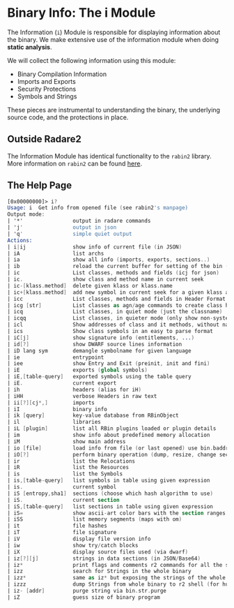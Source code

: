 # Binary Info: The i Module

The Information (`i`) Module is responsible for displaying information about the binary. We make extensive use of the information module when doing **static analysis**.

We will collect the following information using this module:

* Binary Compilation Information
* Imports and Exports
* Security Protections
* Symbols and Strings

These pieces are instrumental to understanding the binary, the underlying source code, and the protections in place.

## Outside Radare2

The Information Module has identical functionality to the `rabin2` library. More information on `rabin2` can be found [here](../../suite/rabin2.md).

## The Help Page

```nasm
[0x00000000]> i?
Usage: i  Get info from opened file (see rabin2's manpage)
Output mode:
| '*'                output in radare commands
| 'j'                output in json
| 'q'                simple quiet output
Actions:
| i|ij               show info of current file (in JSON)
| iA                 list archs
| ia                 show all info (imports, exports, sections..)
| ib                 reload the current buffer for setting of the bin (use once only)
| ic                 List classes, methods and fields (icj for json)
| ic.                show class and method name in current seek
| ic-[klass.method]  delete given klass or klass.name
| ic+[klass.method]  add new symbol in current seek for a given klass and method name
| icc                List classes, methods and fields in Header Format
| icg [str]          List classes as agn/age commands to create class hierarchy graphs (matches str if provided)
| icq                List classes, in quiet mode (just the classname)
| icqq               List classes, in quieter mode (only show non-system classnames)
| icl                Show addresses of class and it methods, without names
| ics                Show class symbols in an easy to parse format
| iC[j]              show signature info (entitlements, ...)
| id[?]              show DWARF source lines information
| iD lang sym        demangle symbolname for given language
| ie                 entrypoint
| iee                show Entry and Exit (preinit, init and fini)
| iE                 exports (global symbols)
| iE,[table-query]   exported symbols using the table query
| iE.                current export
| ih                 headers (alias for iH)
| iHH                verbose Headers in raw text
| ii[?][cj*,]        imports
| iI                 binary info
| ik [query]         key-value database from RBinObject
| il                 libraries
| iL [plugin]        list all RBin plugins loaded or plugin details
| im                 show info about predefined memory allocation
| iM                 show main address
| io [file]          load info from file (or last opened) use bin.baddr
| iO[?]              perform binary operation (dump, resize, change sections, ...)
| ir                 list the Relocations
| iR                 list the Resources
| is                 list the Symbols
| is,[table-query]   list symbols in table using given expression
| is.                current symbol
| iS [entropy,sha1]  sections (choose which hash algorithm to use)
| iS.                current section
| iS,[table-query]   list sections in table using given expression
| iS=                show ascii-art color bars with the section ranges
| iSS                list memory segments (maps with om)
| it                 file hashes
| iT                 file signature
| iV                 display file version info
| iw                 show try/catch blocks
| iX                 display source files used (via dwarf)
| iz[?][j]           strings in data sections (in JSON/Base64)
| iz*                print flags and comments r2 commands for all the strings
| izz                search for Strings in the whole binary
| izz*               same as iz* but exposing the strings of the whole binary
| izzz               dump Strings from whole binary to r2 shell (for huge files)
| iz- [addr]         purge string via bin.str.purge
| iZ                 guess size of binary program
```
